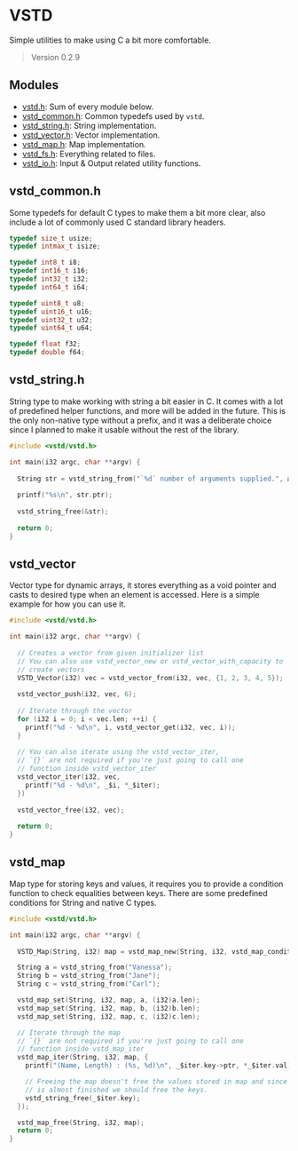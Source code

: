 # VSTD

Simple utilities to make using C a bit more comfortable.

> Version 0.2.9

## Modules

- [vstd.h](https://github.com/veranovus/vstd/blob/main/vstd.h): Sum of every module below.
- [vstd_common.h](https://github.com/veranovus/vstd/blob/main/vstd_common.h): Common typedefs used by `vstd`.
- [vstd_string.h](https://github.com/veranovus/vstd/blob/main/vstd_string.h): String implementation.
- [vstd_vector.h](https://github.com/veranovus/vstd/blob/main/vstd_vector.h): Vector implementation.
- [vstd_map.h](https://github.com/veranovus/vstd/blob/main/vstd_map.h): Map implementation.
- [vstd_fs.h](https://github.com/veranovus/vstd/blob/main/vstd_fs.h): Everything related to files.
- [vstd_io.h](https://github.com/veranovus/vstd/blob/main/vstd_io.h): Input & Output related utility functions.

## vstd_common.h

Some typedefs for default C types to make them a bit more clear, also include a lot of commonly used C standard library
headers.

```c
typedef size_t usize;
typedef intmax_t isize;

typedef int8_t i8;
typedef int16_t i16;
typedef int32_t i32;
typedef int64_t i64;

typedef uint8_t u8;
typedef uint16_t u16;
typedef uint32_t u32;
typedef uint64_t u64;

typedef float f32;
typedef double f64;
```

## vstd_string.h

String type to make working with string a bit easier in C. It comes with a lot of predefined helper functions, and more
will be added in the future. This is the only non-native type without a prefix, and it was a deliberate choice since I
planned to make it usable without the rest of the library.

```c
#include <vstd/vstd.h>

int main(i32 argc, char **argv) {
  
  String str = vstd_string_from("`%d` number of arguments supplied.", argc);
  
  printf("%s\n", str.ptr);
  
  vstd_string_free(&str);
  
  return 0;
}
```

## vstd_vector

Vector type for dynamic arrays, it stores everything as a void pointer and casts to desired type when an element is
accessed. Here is a simple example for how you can use it.

```c
#include <vstd/vstd.h>

int main(i32 argc, char **argv) {
  
  // Creates a vector from given initializer list
  // You can also use vstd_vector_new or vstd_vector_with_capacity to 
  // create vectors
  VSTD_Vector(i32) vec = vstd_vector_from(i32, vec, {1, 2, 3, 4, 5});
  
  vstd_vector_push(i32, vec, 6);
  
  // Iterate through the vector
  for (i32 i = 0; i < vec.len; ++i) {
    printf("%d - %d\n", i, vstd_vector_get(i32, vec, i));
  }
  
  // You can also iterate using the vstd_vector_iter, 
  // `{}` are not required if you're just going to call one 
  // function inside vstd_vector_iter
  vstd_vector_iter(i32, vec, 
    printf("%d - %d\n", _$i, *_$iter);
  })
  
  vstd_vector_free(i32, vec);
  
  return 0;
}
```

## vstd_map

Map type for storing keys and values, it requires you to provide a condition function to check equalities between keys.
There are some predefined conditions for String and native C types.

```c
#include <vstd/vstd.h>

int main(i32 argc, char **argv) {
  
  VSTD_Map(String, i32) map = vstd_map_new(String, i32, vstd_map_condition_string);

  String a = vstd_string_from("Vanessa");
  String b = vstd_string_from("Jane");
  String c = vstd_string_from("Carl");

  vstd_map_set(String, i32, map, a, (i32)a.len);
  vstd_map_set(String, i32, map, b, (i32)b.len);
  vstd_map_set(String, i32, map, c, (i32)c.len);

  // Iterate through the map
  // `{}` are not required if you're just going to call one 
  // function inside vstd_map_iter
  vstd_map_iter(String, i32, map, {
    printf("(Name, Length) : (%s, %d)\n", _$iter.key->ptr, *_$iter.val);

    // Freeing the map doesn't free the values stored in map and since program
    // is almost finished we should free the keys.
    vstd_string_free(_$iter.key);
  });

  vstd_map_free(String, i32, map);
  return 0;
}
```
